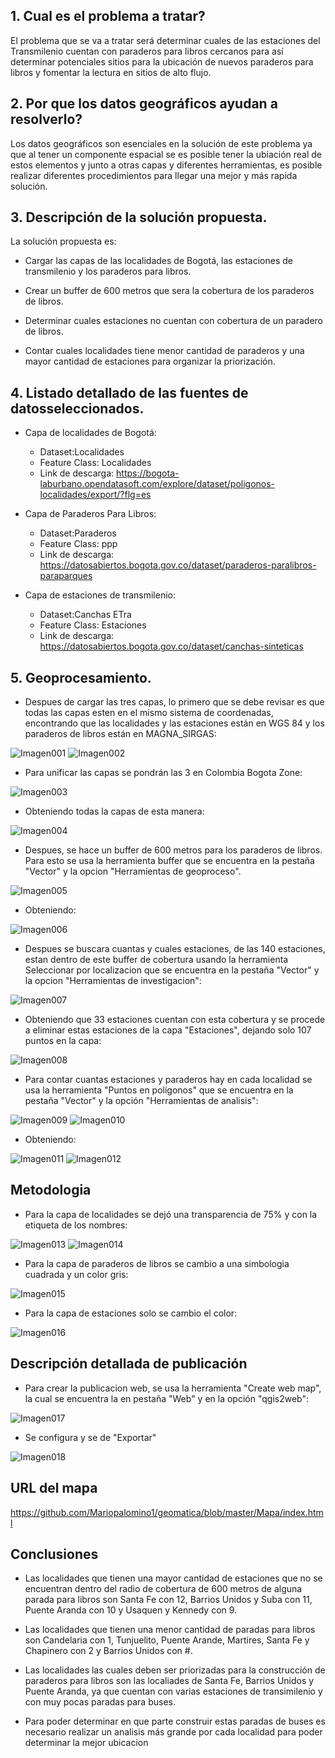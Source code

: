 ## 1. Cual es el problema a tratar?

El problema que se va a tratar será determinar cuales de las estaciones del Transmilenio cuentan con paraderos para libros cercanos para así determinar potenciales sitios para la ubicación de nuevos paraderos para libros y fomentar la lectura en sitios de alto flujo.

## 2. Por que los datos geográficos ayudan a resolverlo?

Los datos geográficos son esenciales en la solución de este problema ya que al tener un componente espacial se es posible tener la ubiación real de estos elementos y junto a otras capas y diferentes herramientas, es posible realizar diferentes procedimientos para llegar una mejor y más rapida solución.

## 3. Descripción de la solución propuesta.

La solución propuesta es:
+ Cargar las capas de las localidades de Bogotá, las estaciones de transmilenio y los paraderos para libros.

+ Crear un buffer de 600 metros que sera la cobertura de los paraderos de libros.

+ Determinar cuales estaciones no cuentan con cobertura de un paradero de libros.

+ Contar cuales localidades tiene menor cantidad de paraderos y una mayor cantidad de estaciones para organizar la priorización.

## 4. Listado detallado de las fuentes de datosseleccionados.

+ Capa de localidades de Bogotá:
  * Dataset:Localidades
  * Feature Class: Localidades
  * Link de descarga: https://bogota-laburbano.opendatasoft.com/explore/dataset/poligonos-localidades/export/?flg=es
 
+ Capa de Paraderos Para Libros:
  * Dataset:Paraderos
  * Feature Class: ppp
  * Link de descarga: https://datosabiertos.bogota.gov.co/dataset/paraderos-paralibros-paraparques
  
+ Capa de estaciones de transmilenio:
  * Dataset:Canchas ETra
  * Feature Class: Estaciones
  * Link de descarga: https://datosabiertos.bogota.gov.co/dataset/canchas-sinteticas
  
## 5. Geoprocesamiento.

+ Despues de cargar las tres capas, lo primero que se debe revisar es que todas las capas esten en el mismo sistema de coordenadas, encontrando que las localidades y las estaciones están en WGS 84 y los paraderos de libros están en MAGNA_SIRGAS:

![Imagen001](Imagenes/1.PNG "Imagen001")
![Imagen002](Imagenes/2.PNG "Imagen002")

+ Para unificar las capas se pondrán las 3 en Colombia Bogota Zone:

![Imagen003](Imagenes/3.PNG "Imagen003")

+ Obteniendo todas la capas de esta manera:

![Imagen004](Imagenes/4.PNG "Imagen004")

+ Despues, se hace un buffer de 600 metros para los paraderos de libros. Para esto se usa la herramienta buffer que se encuentra en la pestaña "Vector" y la opcion "Herramientas de geoproceso".

![Imagen005](Imagenes/5.PNG "Imagen005")

+ Obteniendo:

![Imagen006](Imagenes/6.PNG "Imagen006")

+ Despues se buscara cuantas y cuales estaciones, de las 140 estaciones, estan dentro de este buffer de cobertura usando la herramienta Seleccionar por localizacion que se encuentra en la pestaña "Vector" y la opcion "Herramientas de investigacion":

![Imagen007](Imagenes/7.PNG "Imagen007")

+ Obteniendo que 33 estaciones cuentan con esta cobertura y se procede a eliminar estas estaciones de la capa "Estaciones", dejando solo 107 puntos en la capa:

![Imagen008](Imagenes/8.PNG "Imagen008")

+ Para contar cuantas estaciones y paraderos hay en cada localidad se usa la herramienta "Puntos en polígonos" que se encuentra en la pestaña "Vector" y la opción "Herramientas de analisis":

![Imagen009](Imagenes/9.PNG "Imagen009")
![Imagen010](Imagenes/10.PNG "Imagen010")

+ Obteniendo:

![Imagen011](Imagenes/11.PNG "Imagen011")
![Imagen012](Imagenes/12.PNG "Imagen012")


## Metodologia

+ Para la capa de localidades se dejó una transparencia de 75% y con la etiqueta de los nombres:

![Imagen013](Imagenes/13.PNG "Imagen013")
![Imagen014](Imagenes/14.PNG "Imagen014")

+ Para la capa de paraderos de libros se cambio a una simbologia cuadrada y un color gris:

![Imagen015](Imagenes/15.PNG "Imagen015")

+ Para la capa de estaciones solo se cambio el color:

![Imagen016](Imagenes/16.PNG "Imagen016")

## Descripción detallada de publicación

+ Para crear la publicacion web, se usa la herramienta "Create web map", la cual se encuentra la en pestaña "Web" y en la opción "qgis2web":

![Imagen017](Imagenes/17.PNG "Imagen017")

+ Se configura y se de "Exportar"

![Imagen018](Imagenes/18.PNG "Imagen018")

## URL del mapa

https://github.com/Mariopalomino1/geomatica/blob/master/Mapa/index.html

## Conclusiones 

+ Las localidades que tienen una mayor cantidad de estaciones que no se encuentran dentro del radio de cobertura de 600 metros de alguna parada para libros son Santa Fe con 12, Barrios Unidos y Suba con 11, Puente Aranda con 10 y Usaquen y Kennedy con 9.

+ Las localidades que tienen una menor cantidad de paradas para libros son Candelaria con 1, Tunjuelito, Puente Arande, Martires, Santa Fe y Chapinero con 2 y Barrios Unidos con #.

+ Las localidades las cuales deben ser priorizadas para la construcción de paraderos para libros son las localiades de Santa Fe, Barrios Unidos y Puente Aranda, ya que cuentan con varias estaciones de transimilenio y con muy pocas paradas para buses.

+ Para poder determinar en que parte construir estas paradas de buses es necesario realizar un analisis más grande por cada localidad para poder determinar la mejor ubicacion














  
  
